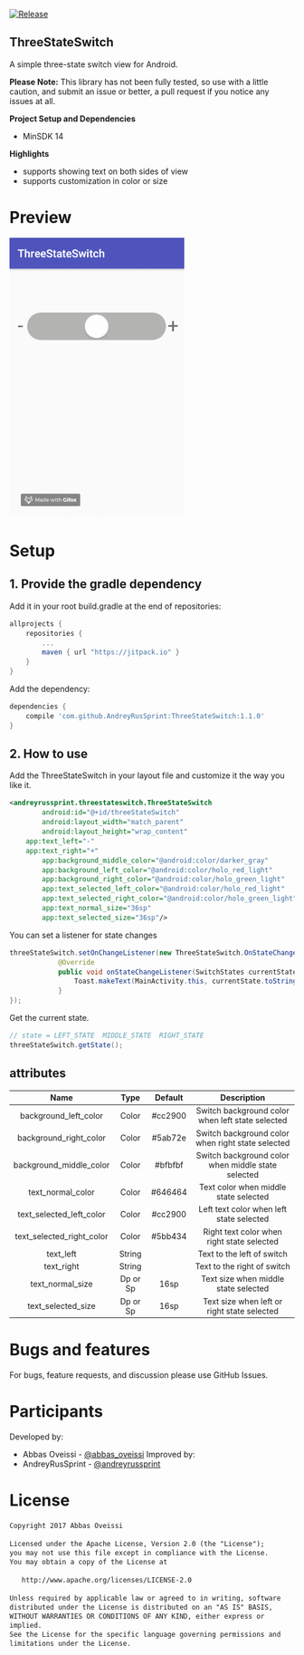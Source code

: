[![Release](https://jitpack.io/v/AndreyRusSprint/ThreeStateSwitch.svg)](https://jitpack.io/#AndreyRusSprint/ThreeStateSwitch)

## ThreeStateSwitch

A simple three-state switch view for Android.

**Please Note:** This library has not been fully tested, so use with a little caution, and submit an issue or better, a pull request if you notice any issues at all.

**Project Setup and Dependencies**
- MinSDK 14

**Highlights**
- supports showing text on both sides of view
- supports customization in color or size


# Preview

![](https://raw.githubusercontent.com/AndreyRusSprint/ThreeStateSwitch/master/assets/demo.gif)

# Setup
## 1. Provide the gradle dependency

Add it in your root build.gradle at the end of repositories:
```gradle
allprojects {
	repositories {
		...
		maven { url "https://jitpack.io" }
	}
}
```
Add the dependency:
```gradle
dependencies {
	compile 'com.github.AndreyRusSprint:ThreeStateSwitch:1.1.0'
}
```

## 2. How to use

Add the ThreeStateSwitch in your layout file and customize it the way you like it.
```xml
<andreyrussprint.threestateswitch.ThreeStateSwitch
        android:id="@+id/threeStateSwitch"
        android:layout_width="match_parent"
        android:layout_height="wrap_content"
	app:text_left="-"
	app:text_right="+"
        app:background_middle_color="@android:color/darker_gray"
        app:background_left_color="@android:color/holo_red_light"
        app:background_right_color="@android:color/holo_green_light"
        app:text_selected_left_color="@android:color/holo_red_light"
        app:text_selected_right_color="@android:color/holo_green_light"
        app:text_normal_size="36sp"
        app:text_selected_size="36sp"/>
```
You can set a listener for state changes
```java
threeStateSwitch.setOnChangeListener(new ThreeStateSwitch.OnStateChangeListener() {
            @Override
            public void onStateChangeListener(SwitchStates currentState) {
                Toast.makeText(MainActivity.this, currentState.toString(), Toast.LENGTH_SHORT).show();
            }
});
```
Get the current state. 
```java
// state = LEFT_STATE  MIDDLE_STATE  RIGHT_STATE
threeStateSwitch.getState();
```
## attributes

| Name | Type | Default | Description |
|:----:|:----:|:-------:|:-----------:|
|background_left_color|Color|#cc2900|Switch background color when left state selected|
|background_right_color|Color|#5ab72e|Switch background color when right state selected|
|background_middle_color|Color|#bfbfbf|Switch background color when middle state selected|
|text_normal_color|Color|#646464|Text color when middle state selected|
|text_selected_left_color|Color|#cc2900|Left text color when left state selected|
|text_selected_right_color|Color|#5bb434|Right text color when right state selected|
|text_left|String||Text to the left of switch|
|text_right|String||Text to the right of switch|
|text_normal_size|Dp or Sp|16sp|Text size when middle state selected|
|text_selected_size|Dp or Sp|16sp|Text size when left or right state selected|

# Bugs and features

For bugs, feature requests, and discussion please use GitHub Issues.

# Participants

Developed by:
* Abbas Oveissi - [@abbas_oveissi](https://twitter.com/abbas_oveissi)
Improved by:
* AndreyRusSprint - [@andreyrussprint](tg://resolve?domain=andreyrussprint)

# License

    Copyright 2017 Abbas Oveissi

    Licensed under the Apache License, Version 2.0 (the "License");
    you may not use this file except in compliance with the License.
    You may obtain a copy of the License at

       http://www.apache.org/licenses/LICENSE-2.0

    Unless required by applicable law or agreed to in writing, software
    distributed under the License is distributed on an "AS IS" BASIS,
    WITHOUT WARRANTIES OR CONDITIONS OF ANY KIND, either express or implied.
    See the License for the specific language governing permissions and
    limitations under the License.
